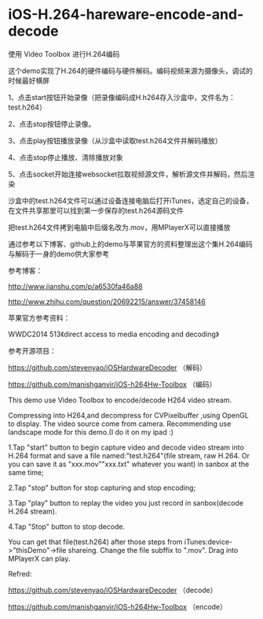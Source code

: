 ﻿
# iOS-H.264-hareware-encode-and-decode
使用 Video Toolbox 进行H.264编码

这个demo实现了H.264的硬件编码与硬件解码。编码视频来源为摄像头，调试的时候最好横屏

1、点击start按钮开始录像（把录像编码成H.h264存入沙盒中，文件名为：test.h264）

2、点击stop按钮停止录像。

3、点击play按钮播放录像（从沙盒中读取test.h264文件并解码播放）

4、点击stop停止播放、清除播放对象

5、点击socket开始连接websocket拉取视频源文件，解析源文件并解码，然后渲染

沙盒中的test.h264文件可以通过设备连接电脑后打开iTunes，选定自己的设备，在文件共享那里可以找到第一步保存的test.h264源码文件

把test.h264文件拷到电脑中后缀名改为.mov，用MPlayerX可以直接播放

通过参考以下博客、github上的demo与苹果官方的资料整理出这个集H.264编码与解码于一身的demo供大家参考

参考博客：

http://www.jianshu.com/p/a6530fa46a88

http://www.zhihu.com/question/20692215/answer/37458146

苹果官方参考资料：

WWDC2014 513《direct access to media encoding and decoding》

参考开源项目：

https://github.com/stevenyao/iOSHardwareDecoder （解码）

https://github.com/manishganvir/iOS-h264Hw-Toolbox （编码）

This demo use Video Toolbox to encode/decode H264 video stream.

Compressing into H264,and decompress for CVPixelbuffer ,using OpenGL to display.
The video source come from camera. Recommending use landscape mode for this demo.(I do it on my ipad :)

1.Tap "start" button to begin capture video and decode video stream into H.264 format and save a file named:"test.h264"(file stream, raw H.264. Or you can save it as "xxx.mov"\"xxx.txt" whatever you want) in sanbox at the same time;

2.Tap "stop" button for stop capturing and stop encoding;

3.Tap "play" button to replay the video you just record in sanbox(decode H.264 stream).

4.Tap "Stop" button to stop decode.

You can get that file(test.h264) after those steps from iTunes:device->"thisDemo"->file shareing. Change the file subffix to ".mov". Drag into MPlayerX can play. 

Refred:

https://github.com/stevenyao/iOSHardwareDecoder （decode）

https://github.com/manishganvir/iOS-h264Hw-Toolbox （encode）

